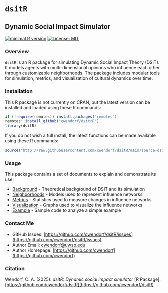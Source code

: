 # `dsitR`

## Dynamic Social Impact Simulator

[![minimal R version](https://img.shields.io/badge/R%3E%3D-3.6.2-6666ff.svg)](https://cran.r-project.org/)
[![License: MIT](https://img.shields.io/badge/License-MIT-blue.svg)](https://opensource.org/licenses/MIT)

### Overview

`dsitR` is an R package for simulating Dynamic Social Impact Theory (DSIT). It models agents with multi-dimensional opinions who influence each other through customizable neighborhoods. The package includes modular tools for simulation, metrics, and visualization of cultural dynamics over time.

### Installation

This R package is not currently on CRAN, but the latest version can be installed and loaded using these R commands:

``` r
if (!require(remotes)) install.packages("remotes")
remotes::install_github("cwendorf/dsitrR")
library(dsitR)
```

If you do not wish a full install, the latest functions can be made available using these R commands:

``` r
source("http://raw.githubusercontent.com/cwendorf/dsitR/main/source-dsitR.R")
```

### Usage

This package contains a set of documents to explain and demonstrate its use:

- [Background](./docs/Background.md) - Theoretical background of DSIT and its simulation
- [Neighborhoods](./docs/Neighborhoods.md) - Models used to represent influence networks
- [Metrics](./docs/Metrics.md) - Statistics used to measure changes in influence networks
- [Visualization](./docs/Visualization.md) - Graphs used to visualize the influence networks
- [Example](./docs/Example.md) - Sample code to analyze a simple example

### Contact Me

- GitHub Issues: [https://github.com/cwendorf/dsitR/issues](https://github.com/cwendorf/dsitR/issues) 
- Author Email: [cwendorf@uwsp.edu](mailto:cwendorf@uwsp.edu)
- Author Homepage: [https://github.com/cwendorf](https://github.com/cwendorf)

### Citation

Wendorf, C. A. (2025). *dsitR: Dynamic social impact simulator* [R Package]. [https://github.com/cwendorf/dsitR](https://github.com/cwendorf/dsitR)
